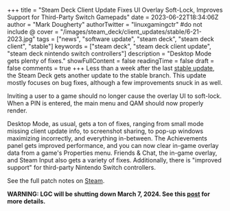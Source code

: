 +++
title = "Steam Deck Client Update Fixes UI Overlay Soft-Lock, Improves Support for Third-Party Switch Gamepads"
date = 2023-06-22T18:34:06Z
author = "Mark Dougherty"
authorTwitter = "linuxgamingctr" #do not include @
cover = "/images/steam_deck/client_updates/stable/6-21-2023.jpg"
tags = ["news", "software update", "steam deck", "steam deck client", "stable"]
keywords = ["steam deck", "steam deck client update", "steam deck nintendo switch controllers"]
description = "Desktop Mode gets plenty of fixes."
showFullContent = false
readingTime = false
draft = false
comments = true
+++
Less than a week after the last [stable update](https://linuxgamingcentral.com/posts/steam-client-update-6-14-2023/), the Steam Deck gets another update to the stable branch. This update mostly focuses on bug fixes, although a few improvements snuck in as well.

Inviting a user to a game should no longer cause the overlay UI to soft-lock. When a PIN is entered, the main menu and QAM should now properly render.

Desktop Mode, as usual, gets a ton of fixes, ranging from small mode missing client update info, to screenshot sharing, to pop-up windows maximizing incorrectly, and everything in-between. The Achievements panel gets improved performance, and you can now clear in-game overlay data from a game's Properties menu. Friends & Chat, the in-game overlay, and Steam Input also gets a variety of fixes. Additionally, there is "improved support" for third-party Nintendo Switch controllers.

See the full patch notes on [Steam](https://steamcommunity.com/games/1675200/announcements/detail/3658659836548318817).

**WARNING: LGC will be shutting down March 7, 2024. See this [post](https://linuxgamingcentral.com/posts/the-end-of-lgc/) for more details.**
